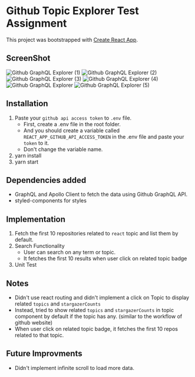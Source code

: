 # Github Topic Explorer Test Assignment

This project was bootstrapped with [Create React App](https://github.com/facebook/create-react-app).

## ScreenShot
![Github GraphQL Explorer (1)](https://user-images.githubusercontent.com/48595430/190450222-29b0d9ec-ab52-470c-bde3-aea90b268027.png)
![Github GraphQL Explorer (2)](https://user-images.githubusercontent.com/48595430/190450234-b5c5d587-1bc8-489a-b0ec-1971fa8280eb.png)
![Github GraphQL Explorer (3)](https://user-images.githubusercontent.com/48595430/190450247-b796acd3-e075-4f31-9d60-d492869f9ebe.png)
![Github GraphQL Explorer (4)](https://user-images.githubusercontent.com/48595430/190450257-7beda1ba-418a-4b82-9eea-b4c6d3be43cd.png)
![Github GraphQL Explorer](https://user-images.githubusercontent.com/48595430/190450267-1d8359f7-3304-4a54-bcb4-461ad5e1afa5.png)
![Github GraphQL Explorer (5)](https://user-images.githubusercontent.com/48595430/190451557-29ebb292-05e4-4b00-b32c-a8d00b5287d5.png)



## Installation

1. Paste your `github api access token` to `.env` file.
    - First, create a .env file in the root folder.
    - And you should create a variable called `REACT_APP_GITHUB_API_ACCESS_TOKEN` in the .env file and paste your `token` to it.
    - Don't change the variable name.
2. yarn install
3. yarn start


## Dependencies added

-   GraphQL and Apollo Client to fetch the data using Github GraphQL API.
-   styled-components for styles

## Implementation

1.  Fetch the first 10 repositories related to `react` topic and list them by default.
2.  Search Functionality
    -   User can search on any term or topic.
    -   It fetches the first 10 results when user click on related topic badge
3.  Unit Test

## Notes

-   Didn't use react routing and didn't implement a click on Topic to display related `topics` and `stargazerCounts`
-   Instead, tried to show related `topics` and `stargazerCounts` in topic component by default if the topic has any. (similar to the workflow of github website)
-   When user click on related topic badge, it fetches the first 10 repos related to that topic.

## Future Improvments

-   Didn't implement infinite scroll to load more data.
